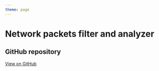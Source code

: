 ```yaml
---
theme: page
---
```


# Network packets filter and analyzer

## GitHub repository

[View on GitHub](https://github.com/EthanAndreas/NetworkFrameFilter)
